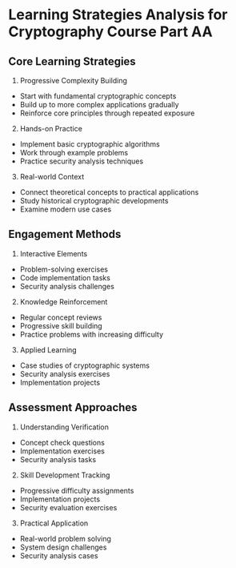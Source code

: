 # Learning Strategies Analysis for Cryptography Course Part AA

## Core Learning Strategies

1. Progressive Complexity Building
- Start with fundamental cryptographic concepts
- Build up to more complex applications gradually
- Reinforce core principles through repeated exposure

2. Hands-on Practice
- Implement basic cryptographic algorithms
- Work through example problems
- Practice security analysis techniques

3. Real-world Context
- Connect theoretical concepts to practical applications
- Study historical cryptographic developments
- Examine modern use cases

## Engagement Methods

1. Interactive Elements
- Problem-solving exercises
- Code implementation tasks
- Security analysis challenges

2. Knowledge Reinforcement
- Regular concept reviews
- Progressive skill building
- Practice problems with increasing difficulty

3. Applied Learning
- Case studies of cryptographic systems
- Security analysis exercises
- Implementation projects

## Assessment Approaches

1. Understanding Verification
- Concept check questions
- Implementation exercises
- Security analysis tasks

2. Skill Development Tracking
- Progressive difficulty assignments
- Implementation projects
- Security evaluation exercises

3. Practical Application
- Real-world problem solving
- System design challenges
- Security analysis cases